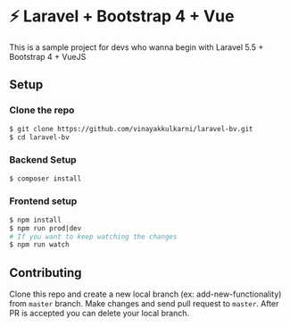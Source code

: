 # :zap: Laravel + Bootstrap 4 + Vue

This is a sample project for devs who wanna begin with Laravel 5.5 + Bootstrap 4 + VueJS

## Setup

### Clone the repo
```bash
$ git clone https://github.com/vinayakkulkarni/laravel-bv.git
$ cd laravel-bv
```

### Backend Setup
```bash
$ composer install
```

### Frontend setup
```bash
$ npm install
$ npm run prod|dev 
# If you want to keep watching the changes
$ npm run watch
```

## Contributing

Clone this repo and create a new local branch (ex: add-new-functionality) from `master` branch. Make changes and send pull request to `master`. After PR is accepted you can delete your local branch.
